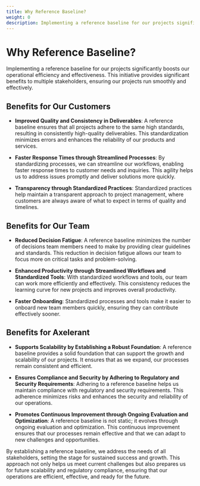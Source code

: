 ```yaml
---
title: Why Reference Baseline?
weight: 0
description: Implementing a reference baseline for our projects significantly boosts our operational efficiency and effectiveness.
---
```


# Why Reference Baseline?

Implementing a reference baseline for our projects significantly boosts our operational efficiency and effectiveness. This initiative provides significant benefits to multiple stakeholders, ensuring our projects run smoothly and effectively.

## Benefits for Our Customers

* **Improved Quality and Consistency in Deliverables**: A reference baseline ensures that all projects adhere to the same high standards, resulting in consistently high-quality deliverables. This standardization minimizes errors and enhances the reliability of our products and services.

* **Faster Response Times through Streamlined Processes**: By standardizing processes, we can streamline our workflows, enabling faster response times to customer needs and inquiries. This agility helps us to address issues promptly and deliver solutions more quickly.

* **Transparency through Standardized Practices**: Standardized practices help maintain a transparent approach to project management, where customers are always aware of what to expect in terms of quality and timelines.

## Benefits for Our Team

* **Reduced Decision Fatigue**: A reference baseline minimizes the number of decisions team members need to make by providing clear guidelines and standards. This reduction in decision fatigue allows our team to focus more on critical tasks and problem-solving.

* **Enhanced Productivity through Streamlined Workflows and Standardized Tools**: With standardized workflows and tools, our team can work more efficiently and effectively. This consistency reduces the learning curve for new projects and improves overall productivity.

* **Faster Onboarding**: Standardized processes and tools make it easier to onboard new team members quickly, ensuring they can contribute effectively sooner.

## Benefits for Axelerant

* **Supports Scalability by Establishing a Robust Foundation**: A reference baseline provides a solid foundation that can support the growth and scalability of our projects. It ensures that as we expand, our processes remain consistent and efficient.

* **Ensures Compliance and Security by Adhering to Regulatory and Security Requirements**: Adhering to a reference baseline helps us maintain compliance with regulatory and security requirements. This adherence minimizes risks and enhances the security and reliability of our operations.

* **Promotes Continuous Improvement through Ongoing Evaluation and Optimization**: A reference baseline is not static; it evolves through ongoing evaluation and optimization. This continuous improvement ensures that our processes remain effective and that we can adapt to new challenges and opportunities.

By establishing a reference baseline, we address the needs of all stakeholders, setting the stage for sustained success and growth. This approach not only helps us meet current challenges but also prepares us for future scalability and regulatory compliance, ensuring that our operations are efficient, effective, and ready for the future.
